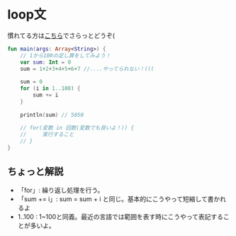 # loop文
慣れてる方は[こちら](https://qiita.com/PinappleHunter/items/21f0b387454c85f5d813)でさらっとどうぞ(

```kotlin
fun main(args: Array<String>) {
    // 1から100の足し算をしてみよう！
    var sum: Int = 0
    sum = 1+2+3+4+5+6+7 //....やってられない！(((
    
    sum = 0
    for (i in 1..100) {
        sum += i
    }
    
    println(sum) // 5050
    
    // for(変数 in 回数(変数でも良いよ！)) {
    //     実行すること
    // }
}
```

## ちょっと解説
- 「for」: 繰り返し処理を行う。
- 「sum += i」: sum = sum + i と同じ。基本的にこうやって短縮して書かれるよ
- 1..100 : 1~100と同義。最近の言語では範囲を表す時にこうやって表記することが多いよ。
